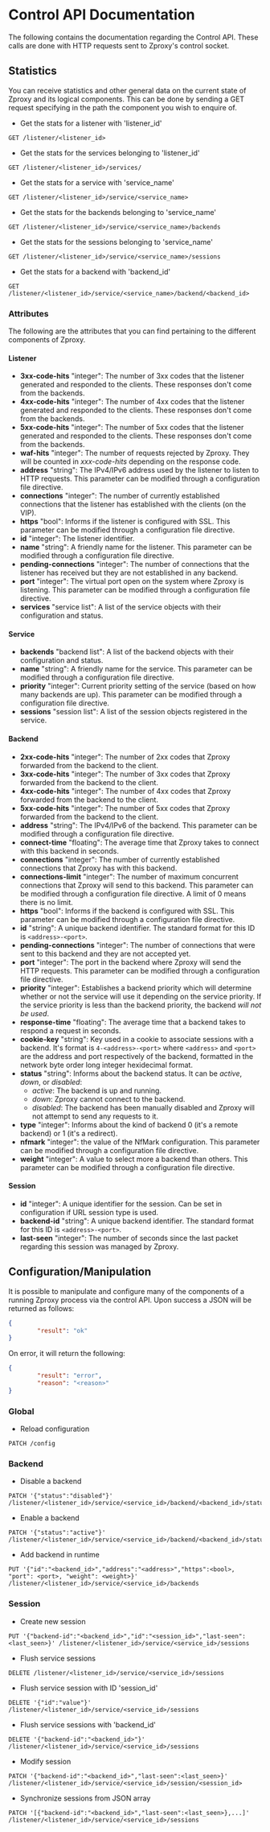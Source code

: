 # Control API Documentation

The following contains the documentation regarding the Control API. These calls
are done with HTTP requests sent to Zproxy's control socket.

## Statistics

You can receive statistics and other general data on the current state of Zproxy
and its logical components. This can be done by sending a GET request specifying
in the path the component you wish to enquire of.

- Get the stats for a listener with 'listener\_id'

```
GET /listener/<listener_id>
```

- Get the stats for the services belonging to 'listener\_id'

```
GET /listener/<listener_id>/services/
```

- Get the stats for a service with 'service\_name'

```
GET /listener/<listener_id>/service/<service_name>
```

- Get the stats for the backends belonging to 'service\_name'

```
GET /listener/<listener_id>/service/<service_name>/backends
```

- Get the stats for the sessions belonging to 'service\_name'

```
GET /listener/<listener_id>/service/<service_name>/sessions
```

- Get the stats for a backend with 'backend\_id'

```
GET /listener/<listener_id>/service/<service_name>/backend/<backend_id>
```

### Attributes

The following are the attributes that you can find pertaining to the different
components of Zproxy.

#### Listener

- **3xx-code-hits** "integer": The number of 3xx codes that the listener
  generated and responded to the clients. These responses don't come from the
  backends.
- **4xx-code-hits** "integer": The number of 4xx codes that the listener
  generated and responded to the clients. These responses don't come from the
  backends.
- **5xx-code-hits** "integer": The number of 5xx codes that the listener
  generated and responded to the clients. These responses don't come from the
  backends.
- **waf-hits** "integer": The number of requests rejected by Zproxy. They will
  be counted in *xxx-code-hits* depending on the response code.
- **address** "string": The IPv4/IPv6 address used by the listener to listen to
  HTTP requests. This parameter can be modified through a configuration file
  directive.
- **connections** "integer": The number of currently established connections
  that the listener has established with the clients (on the VIP).
- **https** "bool": Informs if the listener is configured with SSL. This
  parameter can be modified through a configuration file directive.
- **id** "integer": The listener identifier.
- **name** "string": A friendly name for the listener. This parameter can be
  modified through a configuration file directive.
- **pending-connections** "integer": The number of connections that the listener
  has received but they are not established in any backend.
- **port** "integer": The virtual port open on the system where Zproxy is
  listening. This parameter can be modified through a configuration file
  directive.
- **services** "service list": A list of the service objects with their
  configuration and status.

#### Service

- **backends** "backend list": A list of the backend objects with their
  configuration and status.
- **name** "string": A friendly name for the service. This parameter can be
  modified through a configuration file directive.
- **priority** "integer": Current priority setting of the service (based on how
  many backends are up). This parameter can be modified through a configuration
  file directive.
- **sessions** "session list": A list of the session objects registered in the
  service.

#### Backend

- **2xx-code-hits** "integer": The number of 2xx codes that Zproxy forwarded
  from the backend to the client.
- **3xx-code-hits** "integer": The number of 3xx codes that Zproxy forwarded
  from the backend to the client.
- **4xx-code-hits** "integer": The number of 4xx codes that Zproxy forwarded
  from the backend to the client.
- **5xx-code-hits** "integer": The number of 5xx codes that Zproxy forwarded
  from the backend to the client.
- **address** "string": The IPv4/IPv6 of the backend. This parameter can be
  modified through a configuration file directive.
- **connect-time** "floating": The average time that Zproxy takes to connect
  with this backend in seconds.
- **connections** "integer": The number of currently established connections
  that Zproxy has with this backend.
- **connections-limit** "integer": The number of maximum concurrent connections
  that Zproxy will send to this backend. This parameter can be modified through
  a configuration file directive. A limit of 0 means there is no limit.
- **https** "bool": Informs if the backend is configured with SSL. This
  parameter can be modified through a configuration file directive.
- **id** "string": A unique backend identifier. The standard format for this ID
  is `<address>-<port>`.
- **pending-connections** "integer": The number of connections that were sent to
  this backend and they are not accepted yet.
- **port** "integer": The port in the backend where Zproxy will send the HTTP
  requests. This parameter can be modified through a configuration file
  directive.
- **priority** "integer": Establishes a backend priority which will determine
  whether or not the service will use it depending on the service priority. If
  the service priority is less than the backend priority, the backend *will not
  be used*.
- **response-time** "floating": The average time that a backend takes to respond
  a request in seconds.
- **cookie-key** "string": Key used in a cookie to associate sessions with a
  backend. It's format is `4-<address>-<port>` where `<address>` and `<port>`
  are the address and port respectively of the backend, formatted in the network
  byte order long integer hexidecimal format.
- **status** "string": Informs about the backend status. It can be *active*,
  *down*, or *disabled*:
  - *active*: The backend is up and running.
  - *down*: Zproxy cannot connect to the backend.
  - *disabled*: The backend has been manually disabled and Zproxy will not
    attempt to send any requests to it.
- **type** "integer": Informs about the kind of backend 0 (it's a remote
  backend) or 1 (it's a redirect).
- **nfmark** "integer": the value of the NfMark configuration. This
  parameter can be modified through a configuration file directive.
- **weight** "integer": A value to select more a backend than others. This
  parameter can be modified through a configuration file directive.

#### Session

- **id** "integer": A unique identifier for the session. Can be set in
  configuration if URL session type is used.
- **backend-id** "string": A unique backend identifier. The standard format for
  this ID is `<address>-<port>`.
- **last-seen** "integer": The number of seconds since the last packet regarding
  this session was managed by Zproxy.

## Configuration/Manipulation

It is possible to manipulate and configure many of the components of a running
Zproxy process via the control API. Upon success a JSON will be returned as
follows:

```json
{
        "result": "ok"
}
```

On error, it will return the following:

```json
{
        "result": "error",
        "reason": "<reason>"
}
```

### Global

- Reload configuration

```
PATCH /config
```

### Backend

- Disable a backend

```
PATCH '{"status":"disabled"}' /listener/<listener_id>/service/<service_id>/backend/<backend_id>/status
```

- Enable a backend

```
PATCH '{"status":"active"}' /listener/<listener_id>/service/<service_id>/backend/<backend_id>/status
```

- Add backend in runtime

```
PUT '{"id":"<backend_id>","address":"<address>","https":<bool>, "port": <port>, "weight": <weight>}' /listener/<listener_id>/service/<service_id>/backends
```

### Session

- Create new session

```
PUT '{"backend-id":"<backend_id>","id":"<session_id>","last-seen":<last_seen>}' /listener/<listener_id>/service/<service_id>/sessions
```

- Flush service sessions

```
DELETE /listener/<listener_id>/service/<service_id>/sessions
```

- Flush service session with ID 'session\_id'

```
DELETE '{"id":"value"}' /listener/<listener_id>/service/<service_id>/sessions
```

- Flush service sessions with 'backend\_id'

```
DELETE '{"backend-id":"<backend_id>"}' /listener/<listener_id>/service/<service_id>/sessions
```

- Modify session

```
PATCH '{"backend-id":"<backend_id>","last-seen":<last_seen>}' /listener/<listener_id>/service/<service_id>/session/<session_id>
```

- Synchronize sessions from JSON array

```
PATCH '[{"backend-id":"<backend_id>","last-seen":<last_seen>},...]' /listener/<listener_id>/service/<service_id>/sessions
```
